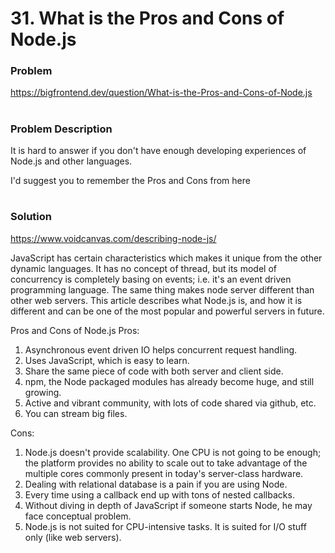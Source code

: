 # 31. What is the Pros and Cons of Node.js

### Problem

https://bigfrontend.dev/question/What-is-the-Pros-and-Cons-of-Node.js

#

### Problem Description

It is hard to answer if you don't have enough developing experiences of Node.js and other languages.

I'd suggest you to remember the Pros and Cons from here

#

### Solution

https://www.voidcanvas.com/describing-node-js/

JavaScript has certain characteristics which makes it unique from the other dynamic languages. It has no concept of thread, but its model of concurrency is completely basing on events; i.e. it's an event driven programming language. The same thing makes node server different than other web servers. This article describes what Node.js is, and how it is different and can be one of the most popular and powerful servers in future.

Pros and Cons of Node.js
Pros:

1. Asynchronous event driven IO helps concurrent request handling.
2. Uses JavaScript, which is easy to learn.
3. Share the same piece of code with both server and client side.
4. npm, the Node packaged modules has already become huge, and still growing.
5. Active and vibrant community, with lots of code shared via github, etc.
6. You can stream big files.

Cons:

1.  Node.js doesn't provide scalability. One CPU is not going to be enough; the platform provides no ability to scale out to take advantage of the multiple cores commonly present in today's server-class hardware.
2.  Dealing with relational database is a pain if you are using Node.
3.  Every time using a callback end up with tons of nested callbacks.
4.  Without diving in depth of JavaScript if someone starts Node, he may face conceptual problem.
5.  Node.js is not suited for CPU-intensive tasks. It is suited for I/O stuff only (like web servers).
